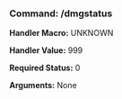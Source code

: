 ### Command: /dmgstatus

**Handler Macro:** UNKNOWN

**Handler Value:** 999

**Required Status:** 0

**Arguments:**
None
